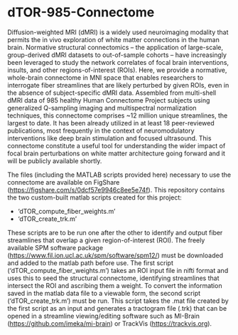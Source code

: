 # dTOR-985-Connectome

Diffusion-weighted MRI (dMRI) is a widely used neuroimaging modality that permits the in vivo exploration of white matter connections in the human brain. Normative structural connectomics – the application of large-scale, group-derived dMRI datasets to out-of-sample cohorts – have increasingly been leveraged to study the network correlates of focal brain interventions, insults, and other regions-of-interest (ROIs). Here, we provide a normative, whole-brain connectome in MNI space that enables researchers to interrogate fiber streamlines that are likely perturbed by given ROIs, even in the absence of subject-specific dMRI data. Assembled from multi-shell dMRI data of 985 healthy Human Connectome Project subjects using generalized Q-sampling imaging and multispectral normalization techniques, this connectome comprises ~12 million unique streamlines, the largest to date. It has been already utilized in at least 18 peer-reviewed publications, most frequently in the context of neuromodulatory interventions like deep brain stimulation and focused ultrasound. This connectome constitute a useful tool for understanding the wider impact of focal brain perturbations on white matter architecture going forward and it will be publicly available shortly.

The files (including the MATLAB scripts provided here) necessary to use the connectome are available on FigShare (https://figshare.com/s/0dcf57e9946c8ee5e74f).
This repository contains the two custom-built matlab scripts created for this project: 
- ‘dTOR_compute_fiber_weights.m’
- ‘dTOR_create_trk.m’ 

These scripts are to be run one after the other to identify and output fiber streamlines that overlap a given region-of-interest (ROI). The freely available SPM software package (https://www.fil.ion.ucl.ac.uk/spm/software/spm12/) must be downloaded and added to the matlab path before use. 
The first script (‘dTOR_compute_fiber_weights.m’) takes an ROI input file in nifti format and uses this to seed the structural connectome, identifying streamlines that intersect the ROI and ascribing them a  weight. 
To convert the information saved in the matlab data file to a viewable form, the second script (‘dTOR_create_trk.m’) must be run. This script takes the .mat file created by the first script as an input and generates a tractogram file (.trk) that can be opened in a streamline viewing/editing software such as MI-Brain (https://github.com/imeka/mi-brain) or TrackVis (https://trackvis.org). 
